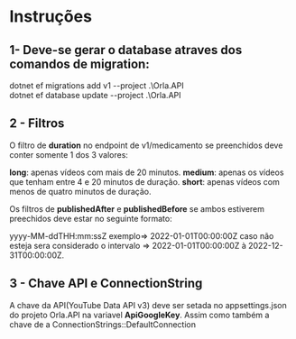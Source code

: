 # Instruções
## 1- Deve-se gerar o database atraves dos comandos de migration:
dotnet ef migrations add v1 --project .\Orla.API  
dotnet ef database update --project .\Orla.API

## 2 - Filtros
O filtro de **duration** no endpoint de v1/medicamento se preenchidos deve conter somente 1 dos 3 valores: 

**long**: apenas vídeos com mais de 20 minutos.
**medium**: apenas os vídeos que tenham entre 4 e 20 minutos de duração.
**short**: apenas vídeos com menos de quatro minutos de duração.

Os filtros de **publishedAfter** e **publishedBefore** se ambos estiverem preechidos deve estar no seguinte formato: 

yyyy-MM-ddTHH:mm:ssZ exemplo=> 2022-01-01T00:00:00Z
caso não esteja sera considerado o intervalo => 2022-01-01T00:00:00Z à 2022-12-31T00:00:00Z.

## 3 - Chave API e ConnectionString
A chave da API(YouTube Data API v3) deve ser setada no appsettings.json do projeto Orla.API na variavel **ApiGoogleKey**.
Assim como também a chave de  a ConnectionStrings::DefaultConnection
 



